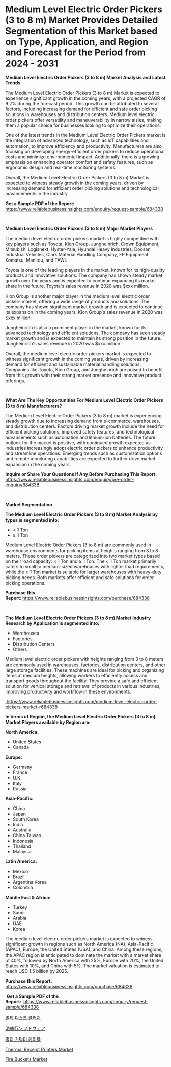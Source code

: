<p><h1>Medium Level Electric Order Pickers (3 to 8 m) Market Provides Detailed Segmentation of this Market based on Type, Application, and Region and Forecast for the Period from 2024 - 2031</h1></p><p><strong>Medium Level Electric Order Pickers (3 to 8 m) Market Analysis and Latest Trends</strong></p>
<p><p>The Medium Level Electric Order Pickers (3 to 8 m) Market is expected to experience significant growth in the coming years, with a projected CAGR of 9.2% during the forecast period. This growth can be attributed to several factors, including increasing demand for efficient and safe order picking solutions in warehouses and distribution centers. Medium level electric order pickers offer versatility and maneuverability in narrow aisles, making them a popular choice for businesses looking to optimize their operations.</p><p>One of the latest trends in the Medium Level Electric Order Pickers market is the integration of advanced technology, such as IoT capabilities and automation, to improve efficiency and productivity. Manufacturers are also focusing on developing energy-efficient order pickers to reduce operational costs and minimize environmental impact. Additionally, there is a growing emphasis on enhancing operator comfort and safety features, such as ergonomic design and real-time monitoring systems.</p><p>Overall, the Medium Level Electric Order Pickers (3 to 8 m) Market is expected to witness steady growth in the coming years, driven by increasing demand for efficient order picking solutions and technological advancements in the industry.</p></p>
<p><strong>Get a Sample PDF of the Report:&nbsp;</strong> <a href="https://www.reliablebusinessinsights.com/enquiry/request-sample/684338">https://www.reliablebusinessinsights.com/enquiry/request-sample/684338</a></p>
<p>&nbsp;</p>
<p><strong>Medium Level Electric Order Pickers (3 to 8 m) Major Market Players</strong></p>
<p><p>The medium level electric order pickers market is highly competitive with key players such as Toyota, Kion Group, Jungheinrich, Crown Equipment, Mitsubishi Logisnext, Hyster-Yale, Hyundai Heavy Industries, Doosan Industrial Vehicles, Clark Material Handling Company, EP Equipment, Komatsu, Manitou, and TAWI.</p><p>Toyota is one of the leading players in the market, known for its high-quality products and innovative solutions. The company has shown steady market growth over the years and is expected to continue expanding its market share in the future. Toyota's sales revenue in 2020 was $xxx million.</p><p>Kion Group is another major player in the medium level electric order pickers market, offering a wide range of products and solutions. The company has shown significant market growth and is expected to continue its expansion in the coming years. Kion Group's sales revenue in 2020 was $xxx million.</p><p>Jungheinrich is also a prominent player in the market, known for its advanced technology and efficient solutions. The company has seen steady market growth and is expected to maintain its strong position in the future. Jungheinrich's sales revenue in 2020 was $xxx million.</p><p>Overall, the medium level electric order pickers market is expected to witness significant growth in the coming years, driven by increasing demand for efficient and sustainable material handling solutions. Companies like Toyota, Kion Group, and Jungheinrich are poised to benefit from this growth with their strong market presence and innovative product offerings.</p></p>
<p>&nbsp;</p>
<p><strong>What Are The Key Opportunities For Medium Level Electric Order Pickers (3 to 8 m) Manufacturers?</strong></p>
<p><p>The Medium Level Electric Order Pickers (3 to 8 m) market is experiencing steady growth due to increasing demand from e-commerce, warehouses, and distribution centers. Factors driving market growth include the need for efficient picking solutions, improved safety features, and technological advancements such as automation and lithium-ion batteries. The future outlook for the market is positive, with continued growth expected as industries increasingly adopt electric order pickers to enhance productivity and streamline operations. Emerging trends such as customization options and remote monitoring capabilities are expected to further drive market expansion in the coming years.</p></p>
<p><strong>Inquire or Share Your Questions If Any Before Purchasing This Report:</strong> <a href="https://www.reliablebusinessinsights.com/enquiry/pre-order-enquiry/684338">https://www.reliablebusinessinsights.com/enquiry/pre-order-enquiry/684338</a></p>
<p>&nbsp;</p>
<p><strong>Market Segmentation</strong></p>
<p><strong>The Medium Level Electric Order Pickers (3 to 8 m) Market Analysis by types is segmented into:</strong></p>
<p><ul><li>< 1 Ton</li><li>≥ 1 Ton</li></ul></p>
<p><p>Medium Level Electric Order Pickers (3 to 8 m) are commonly used in warehouse environments for picking items at heights ranging from 3 to 8 meters. These order pickers are categorized into two market types based on their load capacity: < 1 Ton and ≥ 1 Ton. The < 1 Ton market primarily caters to small to medium-sized warehouses with lighter load requirements, while the ≥ 1 Ton market is suitable for larger warehouses with heavy-duty picking needs. Both markets offer efficient and safe solutions for order picking operations.</p></p>
<p><strong>Purchase this Report:&nbsp;</strong><a href="https://www.reliablebusinessinsights.com/purchase/684338">https://www.reliablebusinessinsights.com/purchase/684338</a></p>
<p>&nbsp;</p>
<p><strong>The Medium Level Electric Order Pickers (3 to 8 m) Market Industry Research by Application is segmented into:</strong></p>
<p><ul><li>Warehouses</li><li>Factories</li><li>Distribution Centers</li><li>Others</li></ul></p>
<p><p>Medium level electric order pickers with heights ranging from 3 to 8 meters are commonly used in warehouses, factories, distribution centers, and other large storage facilities. These machines are ideal for picking and organizing items at medium heights, allowing workers to efficiently access and transport goods throughout the facility. They provide a safe and efficient solution for vertical storage and retrieval of products in various industries, improving productivity and workflow in these environments.</p></p>
<p><a href="https://www.reliablebusinessinsights.com/medium-level-electric-order-pickers-market-r684338">&nbsp;https://www.reliablebusinessinsights.com/medium-level-electric-order-pickers-market-r684338</a></p>
<p><strong>In terms of Region, the Medium Level Electric Order Pickers (3 to 8 m) Market Players available by Region are:</strong></p>
<p>
    <p> <strong> North America: </strong>
        <ul>
            <li>United States</li>
            <li>Canada</li>
        </ul>
        </p> 
    <p> <strong> Europe: </strong>
        <ul>
            <li>Germany</li>
            <li>France</li>
            <li>U.K.</li>
            <li>Italy</li>
            <li>Russia</li>
        </ul>
        </p> 
    <p> <strong> Asia-Pacific: </strong>
        <ul>
            <li>China</li>
            <li>Japan</li>
            <li>South Korea</li>
            <li>India</li>
            <li>Australia</li>
            <li>China Taiwan</li>
            <li>Indonesia</li>
            <li>Thailand</li>
            <li>Malaysia</li>
        </ul>
        </p> 
    <p> <strong> Latin America: </strong>
        <ul>
            <li>Mexico</li>
            <li>Brazil</li>
            <li>Argentina Korea</li>
            <li>Colombia</li>
        </ul>
        </p> 
    <p> <strong> Middle East & Africa: </strong>
        <ul>
            <li>Turkey</li>
            <li>Saudi</li>
            <li>Arabia</li>
            <li>UAE</li>
            <li>Korea</li>
        </ul>
    </p>
    </p>
<p><p>The medium level electric order pickers market is expected to witness significant growth in regions such as North America (NA), Asia-Pacific (APAC), Europe, the United States (USA), and China. Among these regions, the APAC region is anticipated to dominate the market with a market share of 40%, followed by North America with 25%, Europe with 20%, the United States with 10%, and China with 5%. The market valuation is estimated to reach USD 1.5 billion by 2025.</p></p>
<p><strong>Purchase this Report: </strong><a href="https://www.reliablebusinessinsights.com/purchase/684338">https://www.reliablebusinessinsights.com/purchase/684338</a></p>
<p>&nbsp;<strong>Get a Sample PDF of the Report:&nbsp;&nbsp;</strong><a href="https://www.reliablebusinessinsights.com/enquiry/request-sample/684338">https://www.reliablebusinessinsights.com/enquiry/request-sample/684338</a></p>
<p><strong></strong></p>
<p><p><a href="https://github.com/brainlyez1/Market-Research-Report-List-1/blob/main/4312273178735.md">멀티 디스크 클러치</a></p><p><a href="https://github.com/NikitaBruen/Market-Research-Report-List-1/blob/main/5783046165614.md">法執行ソフトウェア</a></p><p><a href="https://github.com/regina00882/Market-Research-Report-List-1/blob/main/1136507178736.md">멀티 컨덕터 케이블</a></p><p><a href="https://github.com/kufem1/Market-Research-Report-List-3/blob/main/thermal-receipt-printers-market.md">Thermal Receipt Printers Market</a></p><p><a href="https://github.com/singletonthaxterkelliehr2df/Market-Research-Report-List-3/blob/main/fire-buckets-market.md">Fire Buckets Market</a></p></p>